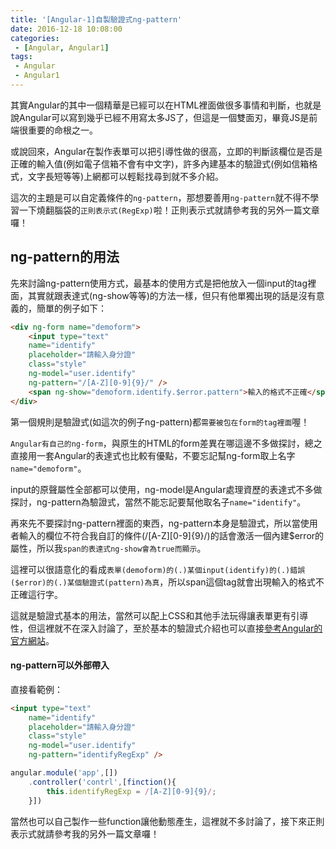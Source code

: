 ```yaml
---
title: '[Angular-1]自製驗證式ng-pattern'
date: 2016-12-18 10:08:00
categories:
 - [Angular, Angular1]
tags:
 - Angular
 - Angular1
---
```

其實Angular的其中一個精華是已經可以在HTML裡面做很多事情和判斷，也就是說Angular可以寫到幾乎已經不用寫太多JS了，但這是一個雙面刃，畢竟JS是前端很重要的命根之一。

或說回來，Angular在製作表單可以把引導性做的很高，立即的判斷該欄位是否是正確的輸入值(例如電子信箱不會有中文字)，許多內建基本的驗證式(例如信箱格式，文字長短等等)上網都可以輕鬆找尋到就不多介紹。

這次的主題是可以自定義條件的`ng-pattern`，那想要善用`ng-pattern`就不得不學習一下燒翻腦袋的`正則表示式(RegExp)`啦！正則表示式就請參考我的另外一篇文章囉！

## ng-pattern的用法
先來討論ng-pattern使用方式，最基本的使用方式是把他放入一個input的tag裡面，其實就跟表達式(ng-show等等)的方法一樣，但只有他單獨出現的話是沒有意義的，簡單的例子如下：
``` html
<div ng-form name="demoform">
	<input type="text"
	name="identify"
	placeholder="請輸入身分證"
	class="style"
	ng-model="user.identify"
	ng-pattern="/[A-Z][0-9]{9}/" />
	<span ng-show="demoform.identify.$error.pattern">輸入的格式不正確</span>
</div>
```
第一個規則是驗證式(如這次的例子ng-pattern)都`需要被包在form的tag裡面`喔！

`Angular有自己的ng-form`，與原生的HTML的form差異在哪這邊不多做探討，總之直接用一套Angular的表達式也比較有優點，不要忘記幫ng-form取上名字`name="demoform"`。

input的原聲屬性全部都可以使用，ng-model是Angular處理資歷的表達式不多做探討，ng-pattern為驗證式，當然不能忘記要幫他取名子`name="identify"`。

再來先不要探討ng-pattern裡面的東西，ng-pattern本身是驗證式，所以當使用者輸入的欄位不符合我自訂的條件(/[A-Z][0-9]{9}/)的話會激活一個內建$error的屬性，所以我`span的表達式ng-show會為true而顯示`。

這裡可以很語意化的看成`表單(demoform)的(.)某個input(identify)的(.)錯誤($error)的(.)某個驗證式(pattern)為真`，所以span這個tag就會出現輸入的格式不正確這行字。

這就是驗證式基本的用法，當然可以配上CSS和其他手法玩得讓表單更有引導性，但這裡就不在深入討論了，至於基本的驗證式介紹也可以直接[參考Angular的官方網站](https://docs.angularjs.org/api/ng/directive/input)。

#### ng-pattern可以外部帶入
直接看範例：
```html index.html
<input type="text"
	name="identify"
	placeholder="請輸入身分證"
	class="style"
	ng-model="user.identify"
	ng-pattern="identifyRegExp" />
```
```javascript app.js
angular.module('app',[])
	.controller('contrl',[finction(){
		this.identifyRegExp = /[A-Z][0-9]{9}/;
	}])
```

當然也可以自己製作一些function讓他動態產生，這裡就不多討論了，接下來正則表示式就請參考我的另外一篇文章囉！
